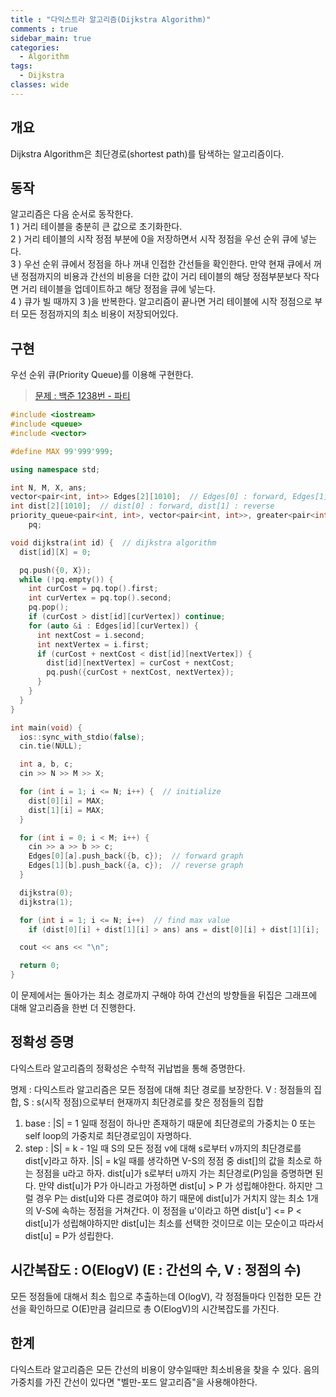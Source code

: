```yaml
---
title : "다익스트라 알고리즘(Dijkstra Algorithm)"
comments : true
sidebar_main: true
categories:
  - Algorithm
tags:
  - Dijkstra
classes: wide
---
```


## 개요
Dijkstra Algorithm은 최단경로(shortest path)를 탐색하는 알고리즘이다. 

## 동작
알고리즘은 다음 순서로 동작한다. <br/>
1 ) 거리 테이블을 충분히 큰 값으로 초기화한다. <br/>
2 ) 거리 테이블의 시작 정점 부분에 0을 저장하면서 시작 정점을 우선 순위 큐에 넣는다. <br/>
3 ) 우선 순위 큐에서 정점을 하나 꺼내 인접한 간선들을 확인한다. 만약 현재 큐에서 꺼낸 정점까지의 비용과 간선의 비용을 더한 값이 거리 테이블의 해당 정점부분보다 작다면 거리 테이블을 업데이트하고 해당 정점을 큐에 넣는다.<br/>
4 ) 큐가 빌 때까지 3 )을 반복한다. 알고리즘이 끝나면 거리 테이블에 시작 정점으로 부터 모든 정점까지의 최소 비용이 저장되어있다.<br/>

## 구현
우선 순위 큐(Priority Queue)를 이용해 구현한다.
> [문제 : 백준 1238번 - 파티](https://www.acmicpc.net/problem/1238)

```c++
#include <iostream>
#include <queue>
#include <vector>

#define MAX 99'999'999;

using namespace std;

int N, M, X, ans;
vector<pair<int, int>> Edges[2][1010];  // Edges[0] : forward, Edges[1] : reverse
int dist[2][1010];  // dist[0] : forward, dist[1] : reverse
priority_queue<pair<int, int>, vector<pair<int, int>>, greater<pair<int, int>>>
    pq;

void dijkstra(int id) {  // dijkstra algorithm
  dist[id][X] = 0;

  pq.push({0, X});
  while (!pq.empty()) {
    int curCost = pq.top().first;
    int curVertex = pq.top().second;
    pq.pop();
    if (curCost > dist[id][curVertex]) continue;
    for (auto &i : Edges[id][curVertex]) {
      int nextCost = i.second;
      int nextVertex = i.first;
      if (curCost + nextCost < dist[id][nextVertex]) {
        dist[id][nextVertex] = curCost + nextCost;
        pq.push({curCost + nextCost, nextVertex});
      }
    }
  }
}

int main(void) {
  ios::sync_with_stdio(false);
  cin.tie(NULL);

  int a, b, c;
  cin >> N >> M >> X;

  for (int i = 1; i <= N; i++) {  // initialize
    dist[0][i] = MAX;
    dist[1][i] = MAX;
  }

  for (int i = 0; i < M; i++) {
    cin >> a >> b >> c;
    Edges[0][a].push_back({b, c});  // forward graph
    Edges[1][b].push_back({a, c});  // reverse graph
  }

  dijkstra(0);
  dijkstra(1);

  for (int i = 1; i <= N; i++)  // find max value
    if (dist[0][i] + dist[1][i] > ans) ans = dist[0][i] + dist[1][i];

  cout << ans << "\n";

  return 0;
}
```

이 문제에서는 돌아가는 최소 경로까지 구해야 하여 간선의 방향들을 뒤집은 그래프에 대해 알고리즘을 한번 더 진행한다.

## 정확성 증명
다익스트라 알고리즘의 정확성은 수학적 귀납법을 통해 증명한다.

명제 : 다익스트라 알고리즘은 모든 정점에 대해 최단 경로를 보장한다.
V : 정점들의 집합, S : s(시작 정점)으로부터 현재까지 최단경로를 찾은 정점들의 집합
1. base : \|S\| = 1 일때 정점이 하나만 존재하기 때문에 최단경로의 가중치는 0 또는 self loop의 가중치로 최단경로임이 자명하다.
2. step : \|S\| = k - 1일 때 S의 모든 정점 v에 대해 s로부터 v까지의 최단경로를 dist[v]라고 하자. \|S\| = k일 때를 생각하면 V-S의 정점 중 dist[]의 값을 최소로 하는 정점을 u라고 하자. dist[u]가 s로부터 u까지 가는 최단경로(P)임을 증명하면 된다. 만약 dist[u]가 P가 아니라고 가정하면 dist[u] > P 가 성립해야한다. 하지만 그럴 경우 P는 dist[u]와 다른 경로여야 하기 때문에 dist[u]가 거치지 않는 최소 1개의 V-S에 속하는 정점을 거쳐간다. 이 정점을 u'이라고 하면 dist[u'] <= P < dist[u]가 성립해야하지만 dist[u]는 최소를 선택한 것이므로 이는 모순이고 따라서 dist[u] = P가 성립한다.

## 시간복잡도 : O(ElogV) (E : 간선의 수, V : 정점의 수)
모든 정점들에 대해서 최소 힙으로 추출하는데 O(logV), 각 정점들마다 인접한 모든 간선을 확인하므로 O(E)만큼 걸리므로 총 O(ElogV)의 시간복잡도를 가진다.

## 한계
다익스트라 알고리즘은 모든 간선의 비용이 양수일때만 최소비용을 찾을 수 있다. 음의 가중치를 가진 간선이 있다면 "벨만-포드 알고리즘"을 사용해야한다.